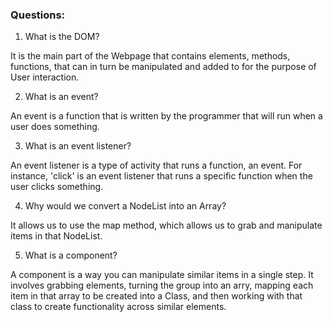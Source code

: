### Questions:
1. What is the DOM?

It is the main part of the Webpage that contains elements, methods, functions, that can in turn be manipulated and added to for the purpose of User interaction.

2. What is an event?

An event is a function that is written by the programmer that will run when a user does something.

3. What is an event listener?

An event listener is a type of activity that runs a function, an event. For instance, 'click' is an event listener that runs a specific function when the user clicks something.

4. Why would we convert a NodeList into an Array?

It allows us to use the map method, which allows us to grab and manipulate items in that NodeList.

5. What is a component?

A component is a way you can manipulate similar items in a single step. It involves grabbing elements, turning the group into 
an arry, mapping each item in that array to be created into a Class, and then working with that class to create functionality
across similar elements.
